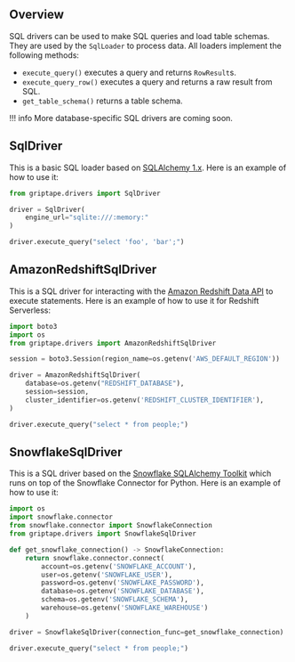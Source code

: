 ## Overview
SQL drivers can be used to make SQL queries and load table schemas. They are used by the `SqlLoader` to process data. All loaders implement the following methods:

* `execute_query()` executes a query and returns `RowResult`s.
* `execute_query_row()` executes a query and returns a raw result from SQL.
* `get_table_schema()` returns a table schema.

!!! info
    More database-specific SQL drivers are coming soon.

## SqlDriver

This is a basic SQL loader based on [SQLAlchemy 1.x](https://docs.sqlalchemy.org/en/14/). Here is an example of how to use it:

```python
from griptape.drivers import SqlDriver

driver = SqlDriver(
    engine_url="sqlite:///:memory:"
)

driver.execute_query("select 'foo', 'bar';")
```

## AmazonRedshiftSqlDriver

This is a SQL driver for interacting with the [Amazon Redshift Data API](https://docs.aws.amazon.com/redshift-data/latest/APIReference/Welcome.html) 
to execute statements. Here is an example of how to use it for Redshift Serverless:

```python
import boto3
import os
from griptape.drivers import AmazonRedshiftSqlDriver

session = boto3.Session(region_name=os.getenv('AWS_DEFAULT_REGION'))

driver = AmazonRedshiftSqlDriver(
    database=os.getenv("REDSHIFT_DATABASE"),
    session=session,
    cluster_identifier=os.getenv('REDSHIFT_CLUSTER_IDENTIFIER'),
)

driver.execute_query("select * from people;")
```

## SnowflakeSqlDriver

This is a SQL driver based on the [Snowflake SQLAlchemy Toolkit](https://docs.snowflake.com/en/developer-guide/python-connector/sqlalchemy) which runs on top of the Snowflake Connector for Python. Here is an example of how to use it:

```python
import os
import snowflake.connector
from snowflake.connector import SnowflakeConnection
from griptape.drivers import SnowflakeSqlDriver

def get_snowflake_connection() -> SnowflakeConnection:
    return snowflake.connector.connect(
        account=os.getenv('SNOWFLAKE_ACCOUNT'),
        user=os.getenv('SNOWFLAKE_USER'),
        password=os.getenv('SNOWFLAKE_PASSWORD'),
        database=os.getenv('SNOWFLAKE_DATABASE'),
        schema=os.getenv('SNOWFLAKE_SCHEMA'),
        warehouse=os.getenv('SNOWFLAKE_WAREHOUSE')
    )

driver = SnowflakeSqlDriver(connection_func=get_snowflake_connection)

driver.execute_query("select * from people;")
